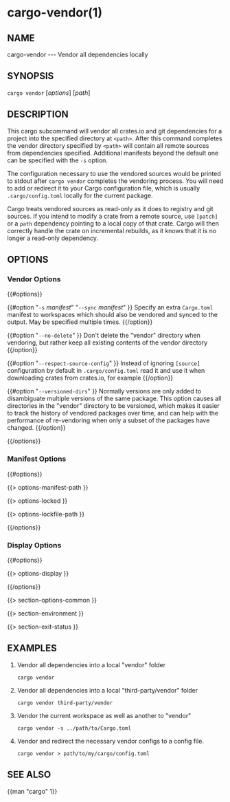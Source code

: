 # cargo-vendor(1)

## NAME

cargo-vendor --- Vendor all dependencies locally

## SYNOPSIS

`cargo vendor` [_options_] [_path_]

## DESCRIPTION

This cargo subcommand will vendor all crates.io and git dependencies for a
project into the specified directory at `<path>`. After this command completes
the vendor directory specified by `<path>` will contain all remote sources from
dependencies specified. Additional manifests beyond the default one can be
specified with the `-s` option.

The configuration necessary to use the vendored sources would be printed to
stdout after `cargo vendor` completes the vendoring process.
You will need to add or redirect it to your Cargo configuration file,
which is usually `.cargo/config.toml` locally for the current package.

Cargo treats vendored sources as read-only as it does to registry and git sources.
If you intend to modify a crate from a remote source,
use `[patch]` or a `path` dependency pointing to a local copy of that crate.
Cargo will then correctly handle the crate on incremental rebuilds,
as it knows that it is no longer a read-only dependency.

## OPTIONS

### Vendor Options

{{#options}}

{{#option "`-s` _manifest_" "`--sync` _manifest_" }}
Specify an extra `Cargo.toml` manifest to workspaces which should also be
vendored and synced to the output. May be specified multiple times.
{{/option}}

{{#option "`--no-delete`" }}
Don't delete the "vendor" directory when vendoring, but rather keep all
existing contents of the vendor directory
{{/option}}

{{#option "`--respect-source-config`" }}
Instead of ignoring `[source]` configuration by default in `.cargo/config.toml`
read it and use it when downloading crates from crates.io, for example
{{/option}}

{{#option "`--versioned-dirs`" }}
Normally versions are only added to disambiguate multiple versions of the
same package. This option causes all directories in the "vendor" directory
to be versioned, which makes it easier to track the history of vendored
packages over time, and can help with the performance of re-vendoring when
only a subset of the packages have changed.
{{/option}}

{{/options}}

### Manifest Options

{{#options}}

{{> options-manifest-path }}

{{> options-locked }}

{{> options-lockfile-path }}

{{/options}}

### Display Options

{{#options}}

{{> options-display }}

{{/options}}

{{> section-options-common }}

{{> section-environment }}

{{> section-exit-status }}

## EXAMPLES

1. Vendor all dependencies into a local "vendor" folder

       cargo vendor

2. Vendor all dependencies into a local "third-party/vendor" folder

       cargo vendor third-party/vendor

3. Vendor the current workspace as well as another to "vendor"

       cargo vendor -s ../path/to/Cargo.toml

4. Vendor and redirect the necessary vendor configs to a config file.

       cargo vendor > path/to/my/cargo/config.toml

## SEE ALSO
{{man "cargo" 1}}

